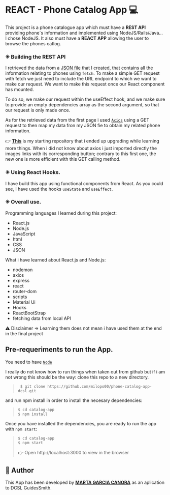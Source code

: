 # REACT - Phone Catalog App 💻
This project is a phone catalogue app which must have a **REST API** providing phone´s information and implemented using NodeJS/Rails/Java... I chose NodeJS. It also must have a **REACT APP** allowing the user to browse the phones catlog.

### ✳ Building the REST API

I retrieved the data from a [JSON file](catalog-app/public/phones.json) that I created, that contains all the information relating to phones using ```fetch```. To make a simple GET request with fetch we just need to include the URL endpoint to which we want to make our request. We want to make this request once our React component has mounted.

To do so, we make our request within the useEffect hook, and we make sure to provide an empty dependencies array as the second argument, so that our request is only made once.

As for the retrieved data from the first page i used [```Axios```](https://github.com/axios/axios) using a GET request to then map my data fron my JSON fie to obtain my related phone information.

👉 [**This**](https://github.com/milopo00/MAP-phone-catalog.git) is my starting repository that i ended up upgrading while learning more things. When i did not know about axios i just imported directly the images links with its corresponding button; contrary to this first one, the new one is more efficient with this GET calling method.

### ✳ Using React Hooks.

I have build this app using functional components from React. As you could see, I have used the hooks ```useState``` and ```useEffect```.

### ✳ Overall use.

Programming languages I learned during this project:

- React.js
- Node.js
- JavaScript
- html
- CSS
- JSON

What i have learned about React.js and Node.js:

- nodemon
- axios
- express
- react
- router-dom
- scripts
- Material Ui
- Hooks
- ReactBootStrap
- fetching data from local API

⚠ Disclaimer => Learning them does not mean i have used them at the end in the final project 

## Pre-requeriments to run the App.
You need to have [```Node```](https://nodejs.org/es/)

I really do not know how to run things when taken out from github but if i am not wrong this should be the way:
clone this repo to a new directory.
> ```console
>  $ git clone https://github.com/milopo00/phone-catalog-app-dcsl.git
> ```

and run npm install in order to install the necesary dependencies:
> ```console
> $ cd catalog-app
> $ npm install
> ```

Once you have installed the dependencies, you are ready to run the app with ```npm start```:
>  ```console
> $ cd catalog-app
> $ npm start
> ```
> 👉 Open http://localhost:3000 to view in the browser
> 
## 👩 Author

This App has been developed by [**MARTA GARCIA CANORA**](https://github.com/milopo00) as an aplication to DCSL GuidesSmith.
